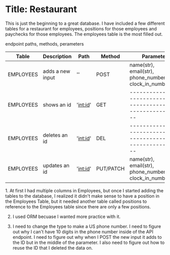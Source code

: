 <h1>Title: Restaurant</h1>

<p>This is just the beginning to a great database.
    I have included a few different tables for a restaurant 
    for employees, positions for those employees and paychecks for those employees. 
    The employees table is the most filled out.
</p>


endpoint paths, methods, perameters 

| Table     |   Description    |     Path      |   Method  |  Parameter                                                     |
| --------- | ---------------- | ------------- |  -------  | -------------------------------------------------------------- |
| EMPLOYEES | adds a new input |      ''       |    POST   | name(str), email(str), phone_number(int), clock_in_number(int) |
| EMPLOYEES | shows an id      |   '<int:id>'  |    GET    | -------------------------------------------------------------- |
| EMPLOYEES | deletes an id    |   '<int:id>'  |    DEL    | -------------------------------------------------------------- |
| EMPLOYEES | updates an id    |   '<int:id>'  | PUT/PATCH | name(str), email(str), phone_number(int), clock_in_number(int) |



<p> 1. At first I had multiple columns in Employees, but once I started adding the tables to
the database, I realized it didn't make sense to have a position in the Employees Table, but it
needed another table called positions to reference to the Employees table since there are
only a few positions.

2. I used ORM becuase I wanted more practice with it.

3. I need to change the type to make a US phone number. I need to figure out why I can't have 10 digits in
the phone number inside of the API endpoint. I need to figure out why when I POST the new input
it adds to the ID but in the middle of the parameter. I also need to figure out how to reuse the ID that I 
deleted the data on.
